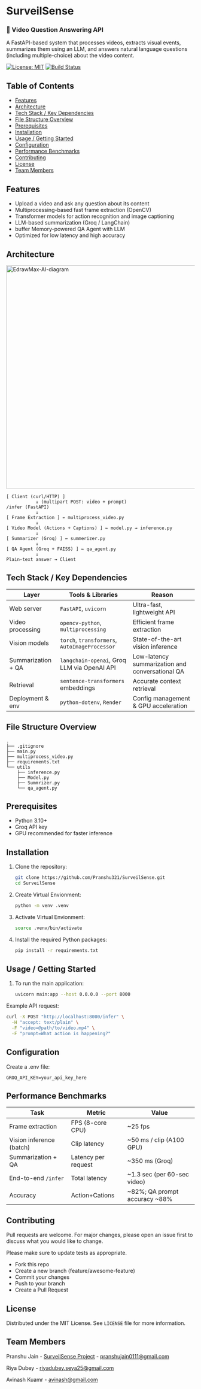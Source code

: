 # SurveilSense

### 🎥 Video Question Answering API

A FastAPI-based system that processes videos, extracts visual events, summarizes them using an LLM, and answers natural language questions (including multiple-choice) about the video content.

[![License: MIT](https://img.shields.io/badge/License-MIT-yellow.svg)](https://opensource.org/licenses/MIT)
[![Build Status](https://img.shields.io/github/actions/workflow/status/Pranshu321/SurveilSense/main.yml?branch=main)]()



<!-- TODO: Add a brief description of the project here -->

## Table of Contents

- [Features](#features)
- [Architecture](#architecture)
- [Tech Stack / Key Dependencies](#tech-stack--key-dependencies)
- [File Structure Overview](#file-structure-overview)
- [Prerequisites](#prerequisites)
- [Installation](#installation)
- [Usage / Getting Started](#usage--getting-started)
- [Configuration](#configuration)
- [Performance Benchmarks](#performance-benchmarks)
- [Contributing](#contributing)
- [License](#license)
- [Team Members](#team-members)

<!-- TODO: Add screenshots if applicable -->

## Features

- Upload a video and ask any question about its content
- Multiprocessing-based fast frame extraction (OpenCV)
- Transformer models for action recognition and image captioning
- LLM-based summarization (Groq / LangChain)
- buffer Memory-powered QA Agent with LLM
- Optimized for low latency and high accuracy

## Architecture

<img width="1377" height="597" alt="EdrawMax-AI-diagram" src="https://github.com/user-attachments/assets/5aa92503-afe3-41b7-815a-201d65ecd054" />

```text
[ Client (curl/HTTP) ]
           ↓ (multipart POST: video + prompt)
/infer (FastAPI)
           ↓
[ Frame Extraction ] ← multiprocess_video.py
           ↓
[ Video Model (Actions + Captions) ] ← model.py → inference.py
           ↓
[ Summarizer (Groq) ] ← summerizer.py
           ↓
[ QA Agent (Groq + FAISS) ] ← qa_agent.py
           ↓
Plain-text answer → Client
```

## Tech Stack / Key Dependencies

| Layer              | Tools & Libraries                                | Reason                                          |
| ------------------ | ------------------------------------------------ | ----------------------------------------------- |
| Web server         | `FastAPI`, `uvicorn`                             | Ultra-fast, lightweight API                     |
| Video processing   | `opencv-python`, `multiprocessing`               | Efficient frame extraction                      |
| Vision models      | `torch`, `transformers`, `AutoImageProcessor`    | State-of-the-art vision inference               |
| Summarization + QA | `langchain-openai`, Groq LLM via OpenAI API      | Low-latency summarization and conversational QA |
| Retrieval          |  `sentence-transformers` embeddings              | Accurate context retrieval                      |
| Deployment & env   | `python-dotenv`, `Render`                        | Config management & GPU acceleration            |


## File Structure Overview


```text
.
├── .gitignore
├── main.py
├── multiprocess_video.py
├── requirements.txt
└── utils
    ├── inference.py
    ├── Model.py
    ├── Summrizer.py
    └── qa_agent.py
```

## Prerequisites

- Python 3.10+
- Groq API key
- GPU recommended for faster inference

## Installation

1. Clone the repository:
   ```bash
   git clone https://github.com/Pranshu321/SurveilSense.git
   cd SurveilSense
   ```
2. Create Virtual Envionment:
   ```bash
   python -m venv .venv
   ```
3. Activate Virtual Envionment:
   ```bash
   source .venv/bin/activate
   ```
4. Install the required Python packages:
   ```bash
   pip install -r requirements.txt
   ```

## Usage / Getting Started

1.  To run the main application:
    ```bash
    uvicorn main:app --host 0.0.0.0 --port 8000
    ```
Example API request:
```bash
curl -X POST "http://localhost:8000/infer" \
  -H "accept: text/plain" \
  -F "video=@path/to/video.mp4" \
  -F "prompt=What action is happening?"
```

## Configuration

Create a .env file:
```text
GROQ_API_KEY=your_api_key_here
```

## Performance Benchmarks

| Task                     | Metric              | Value                           |
| ------------------------ | ------------------- | ------------------------------- |
| Frame extraction         | FPS (8-core CPU)    | \~25 fps                        |
| Vision inference (batch) | Clip latency        | \~50 ms / clip (A100 GPU)       |
| Summarization + QA       | Latency per request | \~350 ms (Groq)                 |
| End-to-end `/infer`      | Total latency       | \~1.3 sec (per 60-sec video)    |
| Accuracy                 | Action+Cations      | \~82%; QA prompt accuracy \~88% |

## Contributing

Pull requests are welcome. For major changes, please open an issue first to discuss what you would like to change.

Please make sure to update tests as appropriate.

- Fork this repo
- Create a new branch (feature/awesome-feature)
- Commit your changes
- Push to your branch
- Create a Pull Request

## License

Distributed under the MIT License. See `LICENSE` file for more information.

## Team Members

Pranshu Jain - [SurveilSense Project](https://github.com/Pranshu321/SurveilSense) - pranshujain0111@gmail.com

Riya Dubey - riyadubey.seya25@gmail.com

Avinash Kuamr - avinash@gmail.com
